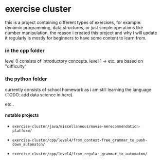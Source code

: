 # exercise cluster

this is a project containing different types of exercises, for example: dynamic programming, data structures, or just simple operations like number manipulation. the reason i created this project and why i will update it regularly is mostly for beginners to have some content to learn from.

### in the cpp folder

level 0 consists of introductory concepts.
level 1 -> etc. are based on "difficulty"

### the python folder

currently consists of school homework as i am still learning the language
(TODO: add data science in here)

etc..

#### notable projects

- ```exercise-cluster/java/miscellaneous/movie-nerecommendation-platform/```

- ```exercise-cluster/cpp/level4/from_context-free_grammar_to_push-down_automaton/```

- ```exercise-cluster/cpp/level4/from_regular_grammar_to_automaton/```
